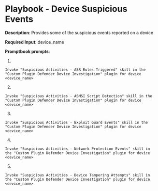 # Playbook - Device Suspicious Events 

**Description**: Provides some of the suspicious events reported on a device

**Required Input**: device_name

**Promptbook prompts**:

1. 
 ```
Invoke "Suspicious Activities - ASR Rules Triggered" skill in the "Custom Plugin Defender Device Investigation" plugin for device <device_name>
 ```
2.  
 ```
Invoke "Suspicious Activities - ASMSI Script Detection" skill in the "Custom Plugin Defender Device Investigation" plugin for device <device_name>
 ```
 3. 
 ```
Invoke "Suspicious Activities - Exploit Guard Events" skill in the "Custom Plugin Defender Device Investigation" plugin for device <device_name>
 ```
 4. 
 ```
Invoke "Suspicious Activities - Network Protection Events" skill in the "Custom Plugin Defender Device Investigation" plugin for device <device_name>
 ```
 5. 
 ```
Invoke "Suspicious Activities - Device Tampering Attempts" skill in the "Custom Plugin Defender Device Investigation" plugin for device <device_name>
 ```

